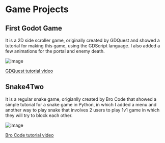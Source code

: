 # Game Projects

## First Godot Game

It is a 2D side scroller game, originally created by GDQuest and showed a tutorial for making this game, using the GDScript language.
I also added a few animations for the portal and enemy death.

![image](https://user-images.githubusercontent.com/91477329/221842987-2ea0f270-9c4e-42fa-81a7-da8442d213c7.png)


[GDQuest tutorial video](https://www.youtube.com/watch?v=Mc13Z2gboEk&t=1s&ab_channel=GDQuest) 

## Snake4Two

It is a regular snake game, origianlly created by Bro Code that showed a simple tutorial for a snake game in Python, in which I added a menu and another way to play snake that involves 2 users to play 1v1 game in which they will try to block each other.

![image](https://user-images.githubusercontent.com/91477329/221843616-20e862d4-caae-4b1f-b1d3-26667f023563.png)

[Bro Code tutorial video](https://www.youtube.com/watch?v=bfRwxS5d0SI&ab_channel=BroCode)
